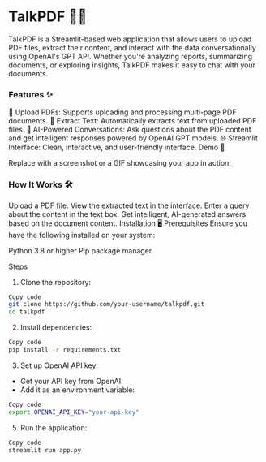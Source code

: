 # TalkPDF 📄🤖
TalkPDF is a Streamlit-based web application that allows users to upload PDF files, extract their content, and interact with the data conversationally using OpenAI's GPT API. Whether you're analyzing reports, summarizing documents, or exploring insights, TalkPDF makes it easy to chat with your documents.

### Features ✨
📂 Upload PDFs: Supports uploading and processing multi-page PDF documents.
📝 Extract Text: Automatically extracts text from uploaded PDF files.
💬 AI-Powered Conversations: Ask questions about the PDF content and get intelligent responses powered by OpenAI GPT models.
🌐 Streamlit Interface: Clean, interactive, and user-friendly interface.
Demo 🚀

Replace with a screenshot or a GIF showcasing your app in action.

### How It Works 🛠️
Upload a PDF file.
View the extracted text in the interface.
Enter a query about the content in the text box.
Get intelligent, AI-generated answers based on the document content.
Installation 🖥️
Prerequisites
Ensure you have the following installed on your system:

Python 3.8 or higher
Pip package manager

Steps
1. Clone the repository:
```sh
Copy code
git clone https://github.com/your-username/talkpdf.git  
cd talkpdf
```
2. Install dependencies:
```sh
Copy code
pip install -r requirements.txt
```
3. Set up OpenAI API key:
- Get your API key from OpenAI.
- Add it as an environment variable:
```bash
Copy code
export OPENAI_API_KEY="your-api-key"
 ```
5. Run the application:
 ```sh
Copy code
streamlit run app.py
``` 
